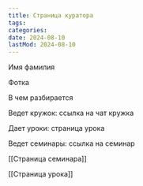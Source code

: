 ```yaml
---
title: Страница куратора
tags:
categories:
date: 2024-08-10
lastMod: 2024-08-10
---
```

Имя фамилия

Фотка

В чем разбирается

Ведет кружок: ссылка на чат кружка

Дает уроки: страница урока

Ведет семинары: ссылка на семинар

[[Страница семинара]]

[[Страница урока]]


